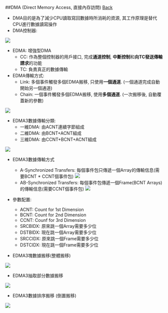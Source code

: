 ##DMA (Direct Memory Access, 直接內存訪問)	[Back](./../Embedded_System.md)

- DMA目的是為了減少CPU讀取寫回數據時所消耗的資源, 其工作原理是替代CPU進行數據讀寫操作
- DMA控制器:

<img src="./DMA_controller.png">

- EDMA: 增強型DMA
	- CC: 作為整個控制器的用戶接口, 完成**通道控制**, **中斷控制**和**向TC發送傳輸請求**的功能
	- TC: 負責真正的數據傳輸
- EDMA傳輸方式:
	- Link: 多個事件觸發多個EDMA搬移, 只使用**一個通道**. (一個通道完成自動開始另一個通道)
	- Chain: 一個事件觸發多個EDMA搬移, 使用**多個通道**. (一次搬移後, 自動覆蓋新的參數)

<img src="./EDMA.png">

- EDMA3數據傳輸分類:
	- 一維DMA: 由ACNT連續字節組成
	- 二維DMA: 由BCNT+ACNT組成
	- 三維DMA: 由CCNT+BCNT+ACNT組成

<img src="./EDMA3_transfer.png">

- EDMA3數據傳輸方式
	- A-Synchronized Transfers: 每個事件包只傳遞一個Array的傳輸信息(需要BCNT * CCNT個事件包) <img src="./A_synchronized.png">
	- AB-Synchronized Transfers: 每個事件包傳遞一個Frame(BCNT Arrays)的傳輸信息(需要CCNT個事件包) <img src="./AB_synchronized.png">

- 參數配置:
	- ACNT: Count for 1st Dimension
	- BCNT: Count for 2nd Dimension
	- CCNT: Counf for 3rd Dimension
	- SRCBIDX: 原來跳一個Array需要多少位
	- DSTBIDX: 現在跳一個Array需要多少位
	- SRCCIDX: 原來跳一個Frame需要多少位
	- DSTCIDX: 現在跳一個Frame需要多少位

- EDMA3塊數據搬移(整體搬移)

<img src="./block_transfer.png">

- EDMA3抽取部分數據搬移

<img src="./part_transfer.png">

- EDMA3數據排序搬移 (倒置搬移)

<img src="./ordered_transfer.png">
